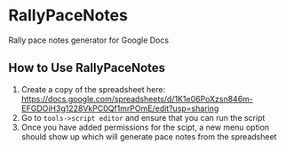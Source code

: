 # RallyPaceNotes
Rally pace notes generator for Google Docs

## How to Use RallyPaceNotes
1. Create a copy of the spreadsheet here:
https://docs.google.com/spreadsheets/d/1K1e06PoXzsn846m-EFGDOiH3g1228VkPC0Qf1mrPOmE/edit?usp=sharing
2. Go to `tools->script editor` and ensure that you can run the script
3. Once you have added permissions for the scipt, a new menu option should show up which will generate pace notes from the spreadsheet